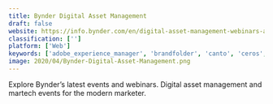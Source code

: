 ```yaml
---
title: Bynder Digital Asset Management
draft: false 
website: https://info.bynder.com/en/digital-asset-management-webinars-and-events/
classification: ['']
platform: ['Web']
keywords: ['adobe_experience_manager', 'brandfolder', 'canto', 'ceros', 'clearslide', 'contentstudio', 'daminion', 'extensis_portfolio', 'gathercontent', 'image_relay', 'joomag', 'libris', 'on24', 'outgrow', 'showpad_content', 'snapapp', 'triblio', 'widen_collective', 'wiredrive', 'ion_interactive']
image: 2020/04/Bynder-Digital-Asset-Management.png
---
```

Explore Bynder’s latest events and webinars. Digital asset management and martech events for the modern marketer.